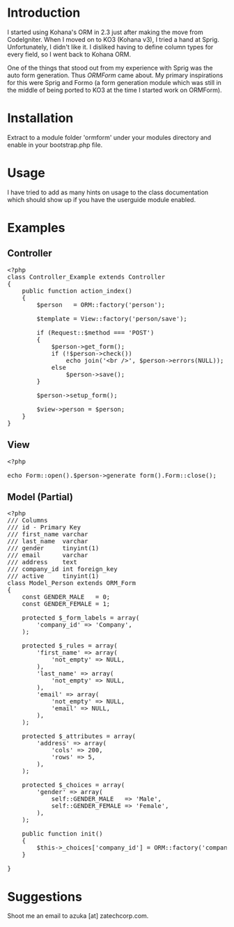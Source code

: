 Introduction
============

I started using Kohana's ORM in 2.3 just after making the move from CodeIgniter. When I moved on to KO3 (Kohana v3), I tried a hand at Sprig. Unfortunately, I didn't like it. I disliked having to define column types for every field, so I went back to Kohana ORM.

One of the things that stood out from my experience with Sprig was the auto form generation. Thus *ORMForm* came about. My primary inspirations for this were Sprig and Formo (a form generation module which was still in the middle of being ported to KO3 at the time I started work on ORMForm).

Installation
============
Extract to a module folder 'ormform' under your modules directory and enable in your bootstrap.php file.

Usage
============
I have tried to add as many hints on usage to the class documentation which should show up if you have the userguide module enabled.

Examples
===========
Controller
----------
<pre>
&lt;?php
class Controller_Example extends Controller
{
    public function action_index()
    {
        $person   = ORM::factory('person');

        $template = View::factory('person/save');

        if (Request::$method === 'POST')
        {
            $person->get_form();
            if (!$person->check())
                echo join('&lt;br /&gt;', $person->errors(NULL));
            else
                $person->save();
        }        

        $person->setup_form();        

        $view->person = $person;
    }
}
</pre>

View
------
<pre>&lt;?php

echo Form::open().$person->generate_form().Form::close();</pre>

Model (Partial)
--------------
<pre>&lt;?php
/// Columns
/// id - Primary Key
/// first_name varchar
/// last_name  varchar
/// gender     tinyint(1)
/// email      varchar
/// address    text
/// company_id int foreign_key
/// active     tinyint(1)
class Model_Person extends ORM_Form
{
    const GENDER_MALE   = 0;
    const GENDER_FEMALE = 1;
    
    protected $_form_labels = array(
        'company_id' => 'Company',
    );

    protected $_rules = array(
        'first_name' => array(
            'not_empty' => NULL,
        ),
        'last_name' => array(
            'not_empty' => NULL,
        ),
        'email' => array(
            'not_empty' => NULL,
            'email' => NULL,
        ),
    );
    
    protected $_attributes = array(
        'address' => array(
            'cols' => 200,
            'rows' => 5,
        ),
    );
    
    protected $_choices = array(
        'gender' => array(
            self::GENDER_MALE   => 'Male',
            self::GENDER_FEMALE => 'Female',
        ),
    );
    
    public function init()
    {
        $this->_choices['company_id'] = ORM::factory('company')->find_all()->as_array('id', 'name');
    }
    
}</pre>


Suggestions
============
Shoot me an email to azuka [at] zatechcorp.com.